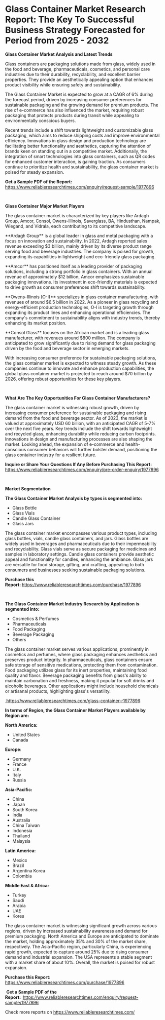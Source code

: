 <p><h1>Glass Container Market Research Report: The Key To Successful Business Strategy Forecasted for Period from 2025 - 2032</h1></p><p><strong>Glass Container Market Analysis and Latest Trends</strong></p>
<p><p>Glass containers are packaging solutions made from glass, widely used in the food and beverage, pharmaceuticals, cosmetics, and personal care industries due to their durability, recyclability, and excellent barrier properties. They provide an aesthetically appealing option that enhances product visibility while ensuring safety and sustainability. </p><p>The Glass Container Market is expected to grow at a CAGR of 6% during the forecast period, driven by increasing consumer preferences for sustainable packaging and the growing demand for premium products. The rise of e-commerce has also influenced the market, requiring robust packaging that protects products during transit while appealing to environmentally conscious buyers.</p><p>Recent trends include a shift towards lightweight and customizable glass packaging, which aims to reduce shipping costs and improve environmental efficiency. Innovations in glass design and production technology are facilitating better functionality and aesthetics, capturing the attention of brands keen on standing out in a competitive market. Additionally, the integration of smart technologies into glass containers, such as QR codes for enhanced customer interaction, is gaining traction. As consumers continue to prioritize health and sustainability, the glass container market is poised for steady expansion.</p></p>
<p><strong>Get a Sample PDF of the Report:&nbsp;</strong> <a href="https://www.reliableresearchtimes.com/enquiry/request-sample/1977896?utm_campaign=3585&utm_medium=2&utm_source=Github&utm_content=ia&utm_term=05042025&utm_id=glass-container">https://www.reliableresearchtimes.com/enquiry/request-sample/1977896</a></p>
<p>&nbsp;</p>
<p><strong>Glass Container Major Market Players</strong></p>
<p><p>The glass container market is characterized by key players like Ardagh Group, Amcor, Consol, Owens-Illinois, Saverglass, BA, Hindusthan, Nampak, Wiegand, and Vidrala, each contributing to its competitive landscape.</p><p>**Ardagh Group** is a global leader in glass and metal packaging with a focus on innovation and sustainability. In 2022, Ardagh reported sales revenue exceeding $3 billion, mainly driven by its diverse product range serving food and beverage industries. The company is poised for growth, expanding its capabilities in lightweight and eco-friendly glass packaging.</p><p>**Amcor** has positioned itself as a leading provider of packaging solutions, including a strong portfolio in glass containers. With an annual revenue of approximately $12 billion, Amcor emphasizes sustainable packaging innovations. Its investment in eco-friendly materials is expected to drive growth as consumer preferences shift towards sustainability.</p><p>**Owens-Illinois (O-I)** specializes in glass container manufacturing, with revenues of around $6.5 billion in 2022. As a pioneer in glass recycling and energy-efficient production technologies, O-I is targeting growth through expanding its product lines and enhancing operational efficiencies. The company's commitment to sustainability aligns with industry trends, thereby enhancing its market position.</p><p>**Consol Glass** focuses on the African market and is a leading glass manufacturer, with revenues around $800 million. The company is anticipated to grow significantly due to rising demand for glass packaging driven by the food and beverage sector in emerging markets.</p><p>With increasing consumer preference for sustainable packaging solutions, the glass container market is expected to witness steady growth. As these companies continue to innovate and enhance production capabilities, the global glass container market is projected to reach around $70 billion by 2026, offering robust opportunities for these key players.</p></p>
<p>&nbsp;</p>
<p><strong>What Are The Key Opportunities For Glass Container Manufacturers?</strong></p>
<p><p>The glass container market is witnessing robust growth, driven by increasing consumer preference for sustainable packaging and rising demand from the food and beverage sector. As of 2023, the market is valued at approximately USD 60 billion, with an anticipated CAGR of 5-7% over the next five years. Key trends include the shift towards lightweight and recycled glass, enhancing durability while reducing carbon footprints. Innovations in design and manufacturing processes are also shaping the market. Looking ahead, the expansion of e-commerce and health-conscious consumer behaviors will further bolster demand, positioning the glass container industry for a resilient future.</p></p>
<p><strong>Inquire or Share Your Questions If Any Before Purchasing This Report:</strong> <a href="https://www.reliableresearchtimes.com/enquiry/pre-order-enquiry/1977896?utm_campaign=3585&utm_medium=2&utm_source=Github&utm_content=ia&utm_term=05042025&utm_id=glass-container">https://www.reliableresearchtimes.com/enquiry/pre-order-enquiry/1977896</a></p>
<p>&nbsp;</p>
<p><strong>Market Segmentation</strong></p>
<p><strong>The Glass Container Market Analysis by types is segmented into:</strong></p>
<p><ul><li>Glass Bottle</li><li>Glass Vials</li><li>Candle Glass Container</li><li>Glass Jars</li></ul></p>
<p><p>The glass container market encompasses various product types, including glass bottles, vials, candle glass containers, and jars. Glass bottles are widely used in beverages and pharmaceuticals due to their impermeability and recyclability. Glass vials serve as secure packaging for medicines and samples in laboratory settings. Candle glass containers provide aesthetic appeal and functionality for candles, enhancing the ambiance. Glass jars are versatile for food storage, gifting, and crafting, appealing to both consumers and businesses seeking sustainable packaging solutions.</p></p>
<p><strong>Purchase this Report:&nbsp;</strong><a href="https://www.reliableresearchtimes.com/purchase/1977896?utm_campaign=3585&utm_medium=2&utm_source=Github&utm_content=ia&utm_term=05042025&utm_id=glass-container">https://www.reliableresearchtimes.com/purchase/1977896</a></p>
<p>&nbsp;</p>
<p><strong>The Glass Container Market Industry Research by Application is segmented into:</strong></p>
<p><ul><li>Cosmetics & Perfumes</li><li>Pharmaceuticals</li><li>Food Packaging</li><li>Beverage Packaging</li><li>Others</li></ul></p>
<p><p>The glass container market serves various applications, prominently in cosmetics and perfumes, where glass packaging enhances aesthetics and preserves product integrity. In pharmaceuticals, glass containers ensure safe storage of sensitive medications, protecting them from contamination. Food packaging utilizes glass for its inert properties, maintaining food quality and flavor. Beverage packaging benefits from glass's ability to maintain carbonation and freshness, making it popular for soft drinks and alcoholic beverages. Other applications might include household chemicals or artisanal products, highlighting glass's versatility.</p></p>
<p><a href="https://www.reliableresearchtimes.com/glass-container-r1977896?utm_campaign=3585&utm_medium=2&utm_source=Github&utm_content=ia&utm_term=05042025&utm_id=glass-container">&nbsp;https://www.reliableresearchtimes.com/glass-container-r1977896</a></p>
<p><strong>In terms of Region, the Glass Container Market Players available by Region are:</strong></p>
<p>
    <p> <strong> North America: </strong>
        <ul>
            <li>United States</li>
            <li>Canada</li>
        </ul>
        </p> 
    <p> <strong> Europe: </strong>
        <ul>
            <li>Germany</li>
            <li>France</li>
            <li>U.K.</li>
            <li>Italy</li>
            <li>Russia</li>
        </ul>
        </p> 
    <p> <strong> Asia-Pacific: </strong>
        <ul>
            <li>China</li>
            <li>Japan</li>
            <li>South Korea</li>
            <li>India</li>
            <li>Australia</li>
            <li>China Taiwan</li>
            <li>Indonesia</li>
            <li>Thailand</li>
            <li>Malaysia</li>
        </ul>
        </p> 
    <p> <strong> Latin America: </strong>
        <ul>
            <li>Mexico</li>
            <li>Brazil</li>
            <li>Argentina Korea</li>
            <li>Colombia</li>
        </ul>
        </p> 
    <p> <strong> Middle East & Africa: </strong>
        <ul>
            <li>Turkey</li>
            <li>Saudi</li>
            <li>Arabia</li>
            <li>UAE</li>
            <li>Korea</li>
        </ul>
    </p>
    </p>
<p><p>The glass container market is witnessing significant growth across various regions, driven by increased sustainability awareness and demand for premium packaging. North America and Europe are anticipated to dominate the market, holding approximately 35% and 30% of the market share, respectively. The Asia-Pacific region, particularly China, is experiencing rapid growth, expected to capture around 25% due to rising consumer demand and industrial expansion. The USA represents a stable segment with a market share of about 10%. Overall, the market is poised for robust expansion.</p></p>
<p><strong>Purchase this Report: </strong><a href="https://www.reliableresearchtimes.com/purchase/1977896?utm_campaign=3585&utm_medium=2&utm_source=Github&utm_content=ia&utm_term=05042025&utm_id=glass-container">https://www.reliableresearchtimes.com/purchase/1977896</a></p>
<p>&nbsp;<strong>Get a Sample PDF of the Report:&nbsp;&nbsp;</strong><a href="https://www.reliableresearchtimes.com/enquiry/request-sample/1977896?utm_campaign=3585&utm_medium=2&utm_source=Github&utm_content=ia&utm_term=05042025&utm_id=glass-container">https://www.reliableresearchtimes.com/enquiry/request-sample/1977896</a></p>
<p><strong></strong></p>
<p>Check more reports on <a href="https://www.reliableresearchtimes.com/?utm_campaign=3585&utm_medium=2&utm_source=Github&utm_content=ia&utm_term=05042025&utm_id=glass-container">https://www.reliableresearchtimes.com/</a></p>